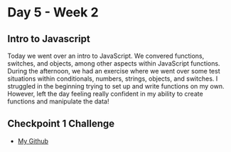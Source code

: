# Day 5 - Week 2
## Intro to Javascript
Today we went over an intro to JavaScript. We convered functions, switches, and objects, among other aspects within JavaScript functions. During the afternoon, we had an exercise where we went over some test situations within conditionals, numbers, strings, objects, and switches. I struggled in the beginning trying to set up and write functions on my own. However, left the day feeling really confident in my ability to create functions and manipulate the data! 

## Checkpoint 1 Challenge
- [My Github](https://github.com/JonesyJava/checkpoint-1)